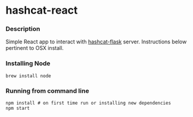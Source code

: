 # hashcat-react

### Description
Simple React app to interact with [hashcat-flask](https://github.com/DavidBarron/hashcat-flask) server. Instructions below pertinent to OSX install.

### Installing Node
```
brew install node
```

### Running from command line
```
npm install # on first time run or installing new dependencies
npm start
``` 
